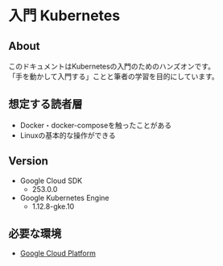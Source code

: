 # 入門 Kubernetes

## About
このドキュメントはKubernetesの入門のためのハンズオンです。  
「手を動かして入門する」ことと筆者の学習を目的にしています。

## 想定する読者層
- Docker・docker-composeを触ったことがある
- Linuxの基本的な操作ができる

## Version
- Google Cloud SDK 
    - 253.0.0
- Google Kubernetes Engine
    - 1.12.8-gke.10

## 必要な環境
- [Google Cloud Platform](https://console.cloud.google.com/home/dashboard)
